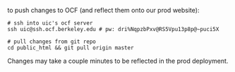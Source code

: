 to push changes to OCF (and reflect them onto our prod website):

```shell
# ssh into uic's ocf server
ssh uic@ssh.ocf.berkeley.edu # pw: dri%NqpzbPxv@RS5Vpu13p8p@~puci5X

# pull changes from git repo
cd public_html && git pull origin master
```

Changes may take a couple minutes to be reflected in the prod deployment.
